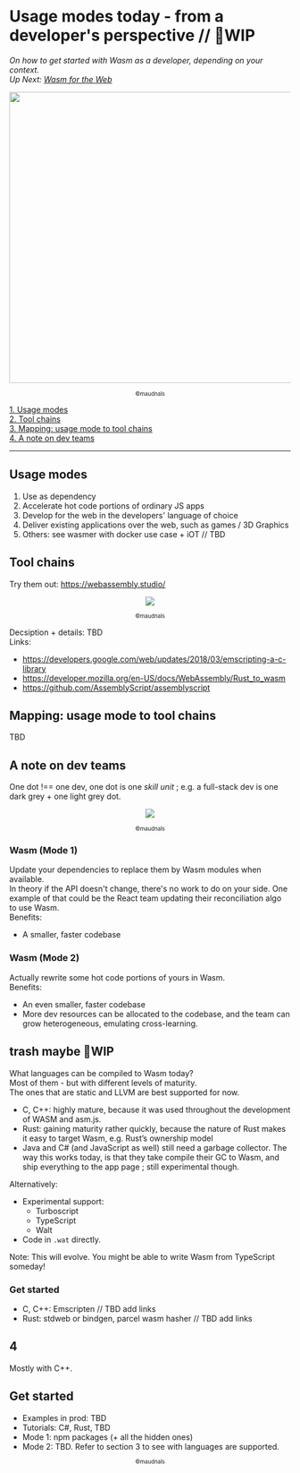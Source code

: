  # Usage modes today - from a developer's perspective // 🚧WIP
 
 _On how to get started with Wasm as a developer, depending on your context._  
 _Up Next: [Wasm for the Web](https://github.com/maudnals/wasm-nano-handbook/blob/master/4-wasm-web.md)_

<p align="center">
<img width="520" src="https://raw.githubusercontent.com/maudnals/wasm-nano-handbook/master/img/use.jpg">   
 	<div align="center"><sub><sup>©maudnals</sup></sub></div> 
</p> 


[1. Usage modes](https://github.com/maudnals/wasm-nano-handbook/blob/master/3-wasm-use.md#usage-modes)     
[2. Tool chains](https://github.com/maudnals/wasm-nano-handbook/blob/master/3-wasm-use.md#tool-chains)      
[3. Mapping: usage mode to tool chains](https://github.com/maudnals/wasm-nano-handbook/blob/master/3-wasm-use.md#mapping-usage-modes-to-tool-chains)  
[4. A note on dev teams](https://github.com/maudnals/wasm-nano-handbook/blob/master/3-wasm-use.md#a-note-on-dev-teams)  

---  

## Usage modes
1. Use as dependency
2. Accelerate hot code portions of ordinary JS apps 
3. Develop for the web in the developers' language of choice
4. Deliver existing applications over the web, such as games / 3D Graphics
5. Others: see wasmer with docker use case + iOT // TBD 


## Tool chains
Try them out: https://webassembly.studio/    

<p align="center">
<img with="200" src="https://raw.githubusercontent.com/maudnals/wasm-nano-handbook/master/img/toolchains-2.jpg"> 
<div align="center"><sub><sup>©maudnals</sup></sub></div> 
</p>  


Decsiption + details: TBD   
Links:  
* https://developers.google.com/web/updates/2018/03/emscripting-a-c-library 
* https://developer.mozilla.org/en-US/docs/WebAssembly/Rust_to_wasm 
* https://github.com/AssemblyScript/assemblyscript 


## Mapping: usage mode to tool chains  
TBD


## A note on dev teams  

One dot !== one dev, one dot is one _skill unit_ ; e.g. a full-stack dev is one dark grey + one light grey dot.  

 
<p align="center">
<img with="200" src="https://raw.githubusercontent.com/maudnals/wasm-nano-handbook/master/img/wasm-use-case.png"> 
<div align="center"><sub><sup>©maudnals</sup></sub></div> 
</p>

### Wasm (Mode 1)   
Update your dependencies to replace them by Wasm modules when available.  
In theory if the API doesn't change, there's no work to do on your side. One example of that could be the React team updating their reconciliation algo to use Wasm.   
Benefits: 
* A smaller, faster codebase 

### Wasm (Mode 2)
Actually rewrite some hot code portions of yours in Wasm.  
Benefits: 
* An even smaller, faster codebase  
* More dev resources can be allocated to the codebase, and the team can grow heterogeneous, emulating cross-learning.  


## trash maybe 🚧WIP     

What languages can be compiled to Wasm today?    
Most of them - but with different levels of maturity.    
The ones that are static and LLVM are best supported for now. 

* C, C++:  highly mature, because it was used throughout the development of WASM and asm.js.
* Rust: gaining maturity rather quickly, because the nature of Rust makes it easy to target Wasm, e.g. Rust’s ownership model
* Java and C# (and JavaScript as well) still need a garbage collector. The way this works today, is that they take compile their GC to Wasm, and ship everything to the app page ; still experimental though.

Alternatively:    
* Experimental support:
  * Turboscript
  * TypeScript 
  * Walt
* Code in `.wat` directly.    

Note: This will evolve. You might be able to write Wasm from TypeScript someday!

### Get started
* C, C++: Emscripten // TBD add links 
* Rust: stdweb or bindgen, parcel wasm hasher // TBD add links 

## 4 
Mostly with C++.  

## Get started 

* Examples in prod: TBD
* Tutorials: C#, Rust, TBD
* Mode 1: npm packages (+ all the hidden ones) 
* Mode 2: TBD. Refer to section 3 to see with languages are supported. 

<div align="center"><sub><sup>©maudnals</sup></sub></div>
